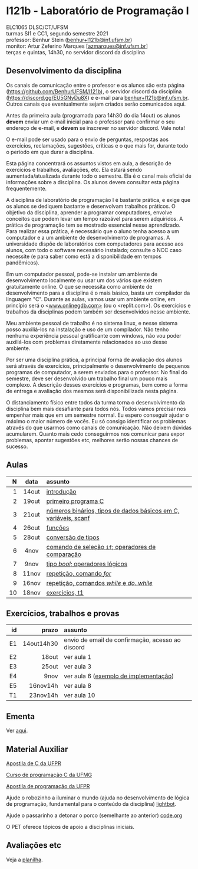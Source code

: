 # l121b - Laboratório de Programação I
ELC1065 DLSC/CT/UFSM\
turmas SI1 e CC1, segundo semestre 2021\
professor: Benhur Stein ([benhur+l121b@inf.ufsm.br](mailto:benhur%2bl121b@inf.ufsm.br))\
monitor: Artur Zeferino Marques [azmarques@inf.ufsm.br]\
terças e quintas, 14h30, no servidor discord da disciplina


## Desenvolvimento da disciplina

Os canais de comunicação entre o professor e os alunos são esta página (<https://github.com/BenhurUFSM/l121b>), o servidor discord da disciplina (<https://discord.gg/EU5GNyDu8X>) e e-mail para [benhur+l121b@inf.ufsm.br](mailto:benhur%2bl121b@inf.ufsm.br).
Outros canais que eventualmente sejam criados serão comunicados aqui.

Antes da primeira aula (programada para 14h30 do dia 14out) os alunos **devem** enviar um e-mail inicial para o professor para confirmar o seu endereço de e-mail, e **devem** se inscrever no servidor discord. Vale nota!

O e-mail pode ser usado para o envio de perguntas, respostas aos exercícios, reclamações, sugestões, críticas e o que mais for, durante todo o período em que durar a disciplina.

Esta página concentrará os assuntos vistos em aula, a descrição de exercícios e trabalhos, avaliações, etc. Ela estará sendo aumentada/atualizada durante todo o semestre. Ela é o canal mais oficial de informações sobre a disciplina. Os alunos devem consultar esta página frequentemente.

A disciplina de laboratório de programação I é bastante prática, e exige que os alunos se dediquem bastante e desenvolvam trabalhos práticos.
O objetivo da disciplina, aprender a programar computadores, envolve conceitos que podem levar um tempo razoável para serem adquiridos.
A prática de programação tem se mostrado essencial nesse aprendizado.
Para realizar essa prática, é necessário que o aluno tenha acesso a um computador e a um ambiente de desenvolvimento de programas.
A universidade dispõe de laboratórios com computadores para acesso aos alunos, com todo o software necessário instalado; consulte o NCC caso necessite (e para saber como estã a disponibilidade em tempos pandêmicos).

Em um computador pessoal, pode-se instalar um ambiente de desenvolvimento localmente ou usar um dos vários que existem gratuitamente online.
O que se necessita como ambiente de desenvolvimento para a disciplina é o mais básico, basta um compilador da linguagem "C".
Durante as aulas, vamos usar um ambiente online, em princípio será o <www.onlinegdb.com> (ou o <replit.com>). Os exercícios e trabalhos da disciplinas podem também ser desenvolvidos nesse ambiente.

Meu ambiente pessoal de trabalho é no sistema linux, e nesse sistema posso auxiliá-los na instalação e uso de um compilador. Não tenho nenhuma experiência pessoal gratificante com windows, não vou poder auxiliá-los com problemas diretamente relacionados ao uso desse ambiente.

Por ser uma disciplina prática, a principal forma de avaliação dos alunos será através de exercícios, principalmente o desenvolvimento de pequenos programas de computador, a serem enviados para o professor. No final do semestre, deve ser desenvolvido um trabalho final um pouco mais complexo.
A descrição desses exercícios e programas, bem como a forma de entrega e avaliação dos mesmos será disponibilizada nesta página.

O distanciamento físico entre todos da turma torna o desenvolvimento da disciplina bem mais desafiante para todos nós.
Todos vamos precisar nos empenhar mais que em um semestre normal.
Eu espero conseguir ajudar o máximo o maior número de vocês.
Eu só consigo identificar os problemas através do que usarmos como canais de comunicação.
Não deixem dúvidas acumularem.
Quanto mais cedo conseguirmos nos comunicar para expor problemas, apontar sugestões etc, melhores serão nossas chances de sucesso.

##  Aulas 

|    N |   data | assunto
| ---: | :----: | :--------
|    1 |  14out | [introdução](https://github.com/BenhurUFSM/l121b/blob/main/Assuntos/01.md)
|    2 |  19out | [primeiro programa C](https://github.com/BenhurUFSM/l121b/blob/main/Assuntos/02.md)
|    3 |  21out | [números binários, tipos de dados básicos em C, variáveis, scanf](https://github.com/BenhurUFSM/l121b/blob/main/Assuntos/03.md)
|    4 |  26out | [funções](https://github.com/BenhurUFSM/l121b/blob/main/Assuntos/04.md)
|    5 |  28out | [conversão de tipos](https://github.com/BenhurUFSM/l121b/blob/main/Assuntos/05.md)
|    6 |   4nov | [comando de seleção `if`; operadores de comparação](https://github.com/BenhurUFSM/l121b/blob/main/Assuntos/06.md)
|    7 |   9nov | [tipo *bool*; operadores lógicos](https://github.com/BenhurUFSM/l121b/blob/main/Assuntos/07.md)
|    8 |  11nov | [repetição, comando *for*](https://github.com/BenhurUFSM/l121b/blob/main/Assuntos/08.md)
|    9 |  16nov | [repetição, comandos *while* e *do..while*](https://github.com/BenhurUFSM/l121b/blob/main/Assuntos/09.md)
|   10 |  18nov | [exercícios, t1](https://github.com/BenhurUFSM/l121b/blob/main/Assuntos/10.md)
<!--
|    2 |  20mai | [primeiro programa C](https://github.com/BenhurUFSM/l121a/blob/main/Assuntos/02.p1.c.md)
|    3 |  25mai | [variáveis, entrada de dados](https://github.com/BenhurUFSM/l121a/blob/main/Assuntos/03.md)
|    4 |  27mai | [tipos de dados em ponto flutuante](https://github.com/BenhurUFSM/l121a/blob/main/Assuntos/04.md)
|    5 |   1jun | [funções](https://github.com/BenhurUFSM/l121a/blob/main/Assuntos/05.md)
|    6 |   8jun | [seleção `if`, operadores de comparação](https://github.com/BenhurUFSM/l121a/blob/main/Assuntos/06.md)
|    7 |  10jun | [operadores lógicos, seleção múltipla com `if`s aninhados](https://github.com/BenhurUFSM/l121a/blob/main/Assuntos/07.md)
|    8 |  15jun | [comando de repetição `for`](https://github.com/BenhurUFSM/l121a/blob/main/Assuntos/08.md)
|    9 |  17jun | [comandos de repetição `while` e `do .. while`](https://github.com/BenhurUFSM/l121a/blob/main/Assuntos/09.md)
|   10 |  24jun | [comando de seleção `switch`; vetores](https://github.com/BenhurUFSM/l121a/blob/main/Assuntos/10.md)
|   11 |  29jun | [vetores, cont](https://github.com/BenhurUFSM/l121a/blob/main/Assuntos/11.md)
|   12 |   1jul | [strings](https://github.com/BenhurUFSM/l121a/blob/main/Assuntos/12.md)
|   13 |   6jul | [exercícios de string; sscanf, sprintf](https://github.com/BenhurUFSM/l121a/blob/main/Assuntos/13.md)
|   14 |   8jul | [passagem de parâmetros por referência](https://github.com/BenhurUFSM/l121a/blob/main/Assuntos/14.md)
|   15 |  13jul | [arquivos](https://github.com/BenhurUFSM/l121a/blob/main/Assuntos/15.md)
|   16 |  15jul | [exercícios](https://github.com/BenhurUFSM/l121a/blob/main/Assuntos/16.md)
|   17 |  20jul | [registros](https://github.com/BenhurUFSM/l121a/blob/main/Assuntos/17.md)
|   18 |  22jul | [exercícios](https://github.com/BenhurUFSM/l121a/blob/main/Assuntos/18.md)
|   19 |  27jul | [exercícios](https://github.com/BenhurUFSM/l121a/blob/main/Assuntos/18.md)
|   20 |  29jul | [alocação dinâmica de memória](https://github.com/BenhurUFSM/l121a/blob/main/Assuntos/20.md)

  , organização de computadores (CPU (UC+ULA), Mem, E/S), "tudo é número!"
  [2]   3nov   programa básico em C, *printf*, expressões numéricas
  [3]   5nov   números binários, tipos de dados básicos em C, variáveis, *scanf*
  [4]  10nov   funções
  [5]  12nov   exercícios
  [6]  17nov   correção dos exercícios; operadores de comparação; comando de seleção *if*
  [7]  19nov   correção dos exercícios; *if*s aninhados para seleção múltipla
  [8]  24nov   operadores lógicos; comando de repetição *while*
  [9]  26nov   comandos *break* e *continue* em laços; operadores de atribuição
 [10]  1dez    comandos *for* e *do .. while*
 [11]  3dez    comando *switch*; vetores
       8dez    feriado
 [12]  10dez   matrizes
 [13]  15dez   arquivos
  14   17dez   ?
 [15]  5jan    passagem de argumentos por referência (ponteiros)
 [16]  7jan    funções recursivas
 [17]  12jan   implementação trabalho 3
 [18]  14jan   registros (struct)
 [19]  19jan   exemplo comentado de registros (struct)
 [20]  21jan   alocação dinâmica de memória


-->

## Exercícios, trabalhos e provas

|    id |      prazo | assunto
| ----: | ---------: | :-----------
|    E1 | 14out14h30 | envio de email de confirmação, acesso ao discord
|    E2 | 18out      | ver aula 1
|    E3 | 25out      | ver aula 3
|    E4 | 9nov       | ver aula 6 ([exemplo de implementação](https://github.com/BenhurUFSM/l121b/blob/main/Complementos/e4.c))
|    E5 | 16nov14h   | ver aula 8
|    T1 | 23nov14h   | ver aula 10

<!--
|    e2 | 27mai14h30 | ver aula 3
|    e3 | 8jun14h  | ver aula 5
|    t1 | 15jun14h | ver aula 6
|    t2 | 10jul    | ver aula 11 ([exemplo](https://github.com/BenhurUFSM/l121a/blob/main/Complementos/t2.c))
|    t3 | ~~3ago~~ 5ago | ver aula 16 (foi adicionada a parte 2)
|    t4 | ASD | [threes](https://github.com/BenhurUFSM/l121a/blob/main/Assuntos/t4.md)
| exame | 9set | Prova online; veja [esquenta](https://github.com/BenhurUFSM/l121a/blob/main/Assuntos/ex.md)
-->

## Ementa

Ver [aqui](https://www.ufsm.br/ementario/disciplinas/elc1065/).

## Material Auxiliar

[Apostila de C da UFPR](http://www.inf.ufpr.br/cursos/ci067/Docs/NotasAula.pdf)

[Curso de programação C da UFMG](http://www2.dcc.ufmg.br/disciplinas/pc/source/introducao_c_renatocm_deeufmg.pdf)

[Apostila de programação da UFPR](http://www.inf.ufpr.br/cursos/ci055/apostila.pdf)

Ajude o robozinho a iluminar o mundo (ajuda no desenvolvimento de lógica de programação, fundamental para o conteúdo da disciplina) [lightbot](http://lightbot.com).

Ajude o passarinho a detonar o porco (semelhante ao anterior) [code.org](http://studio.code.org/hoc/1)

O PET oferece tópicos de apoio a disciplinas iniciais.

## Avaliações etc

Veja a [planilha](https://docs.google.com/spreadsheets/d/1-SgO56hzFQxO4gkc4D3xHmZL5XLBkYXJpWwtPgEOTOg/edit?usp=sharing).
